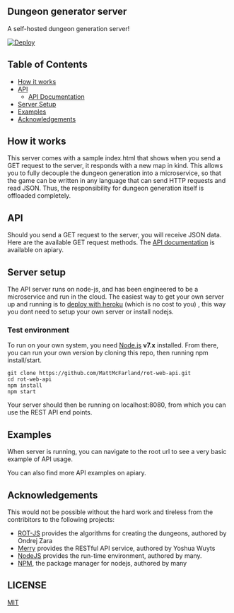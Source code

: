 ## Dungeon generator server

A self-hosted dungeon generation server!

[![Deploy](https://www.herokucdn.com/deploy/button.svg)](https://heroku.com/deploy)

## Table of Contents

* [How it works](/#how-it-works) 
* [API](/#API) 
  * [API Documentation](http://docs.roguelike.apiary.io/#)
* [Server Setup](/#server-setup)
* [Examples](/#examples)
* [Acknowledgements](/#acknowledgements)

## How it works

This server comes with a sample index.html that shows when you send a GET request to the server, it responds with a new map in kind.  This allows you to fully decouple the dungeon generation into a microservice, so that the game can be written in any language that can send HTTP requests and read JSON. Thus, the responsibility for dungeon generation itself is offloaded completely.  

## API

Should you send a GET request to the server, you will receive JSON data. Here are the available GET request methods.  The [API documentation](http://docs.roguelike.apiary.io/#) is available on apiary.

## Server setup

The API server runs on node-js, and has been engineered to be a microservice and run in the cloud.  The easiest way to get your own server up and running is to [deploy with heroku](https://heroku.com/deploy) (which is no cost to you) , this way you dont need to setup your own server or install nodejs.  

### Test environment

To run on your own system, you need [Node.js](https://nodejs.org) **v7.x** installed.  From there, you can run your own version by cloning this repo, then running npm install/start.

```
git clone https://github.com/MattMcFarland/rot-web-api.git
cd rot-web-api
npm install
npm start
```

Your server should then be running on localhost:8080, from which you can use the REST API end points.

## Examples

When server is running, you can navigate to the root url to see a very basic example of API usage.

You can also find more API examples on apiary.

## Acknowledgements

This would not be possible without the hard work and tireless from the contribitors to the following projects:

* [ROT-JS](https://github.com/ondras/rot.js/) provides the algorithms for creating the dungeons, authored by Ondrej Zara 
* [Merry](https://github.com/shipharbor/merry) provides the RESTful API service, authored by Yoshua Wuyts
* [NodeJS](http://nodejs.org) provides the run-time environment, authored by many.
* [NPM](http://npmjs.com), the package manager for nodejs, authored by many

## LICENSE

[MIT](./LICENSE)
